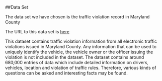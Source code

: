 ##Data Set

The data set we have chosen is the traffic violation record in Maryland County

The URL to this data set is [here](https://db.tt/KoDN99dX)

This dataset contains traffic violation information from all electronic traffic violations issued in Maryland County. Any information that can be used to uniquely identify the vehicle, the vehicle owner or the officer issuing the violation is not included in the dataset. The dataset contains around 680,000 entries of data which include detailed information on drivers, vehicles, location and violation of traffic rules. Therefore, various kinds of questions can be asked and interesting facts may be found.
